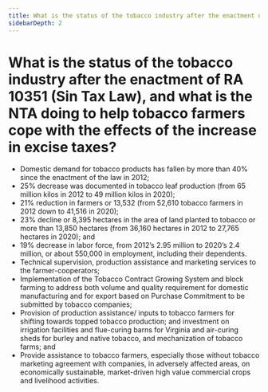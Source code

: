 ```yaml
---
title: What is the status of the tobacco industry after the enactment of RA 10351 Sin Tax Law and what is the NTA doing to help tobacco farmers cope with the effects of the increase in excise taxes?
sidebarDepth: 2
---
```


# What is the status of the tobacco industry after the enactment of RA 10351 (Sin Tax Law), and what is the NTA doing to help tobacco farmers cope with the effects of the increase in excise taxes?


 - Domestic demand for tobacco products has fallen by more than 40% since the enactment of the law in 2012;
 - 25% decrease was documented in tobacco leaf production (from 65 million kilos in 2012 to 49 million kilos in 2020);
 - 21% reduction in farmers or 13,532 (from 52,610 tobacco farmers in 2012 down to 41,516 in 2020);
 - 23% decline or 8,395 hectares in the area of land planted to tobacco or more than 13,850 hectares (from 36,160 hectares in 2012 to 27,765 hectares in 2020); and
 - 19% decrease in labor force, from 2012’s 2.95 million to 2020’s 2.4 million, or about 550,000 in employment, including their dependents.
 - Technical supervision, production assistance and marketing services to the farmer-cooperators;
 - Implementation of the Tobacco Contract Growing System and block farming to address both volume and quality requirement for domestic manufacturing and for export based on Purchase Commitment to be submitted by tobacco companies;
 - Provision of production assistance/ inputs to tobacco farmers for shifting towards topped tobacco production; and investment on irrigation facilities and flue-curing barns for Virginia and air-curing sheds for burley and native tobacco, and mechanization of tobacco farms; and
 - Provide assistance to tobacco farmers, especially those without tobacco marketing agreement with companies, in adversely affected areas, on economically sustainable, market-driven high value commercial crops and livelihood activities.
